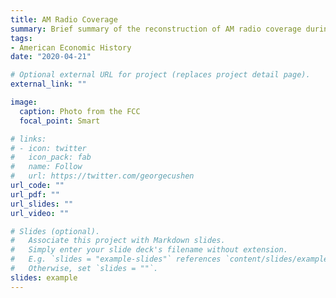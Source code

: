 ```yaml
---
title: AM Radio Coverage
summary: Brief summary of the reconstruction of AM radio coverage during the interwar period
tags:
- American Economic History
date: "2020-04-21"

# Optional external URL for project (replaces project detail page).
external_link: ""

image:
  caption: Photo from the FCC
  focal_point: Smart

# links:
# - icon: twitter
#   icon_pack: fab
#   name: Follow
#   url: https://twitter.com/georgecushen
url_code: ""
url_pdf: ""
url_slides: ""
url_video: ""

# Slides (optional).
#   Associate this project with Markdown slides.
#   Simply enter your slide deck's filename without extension.
#   E.g. `slides = "example-slides"` references `content/slides/example-slides.md`.
#   Otherwise, set `slides = ""`.
slides: example
---
```

